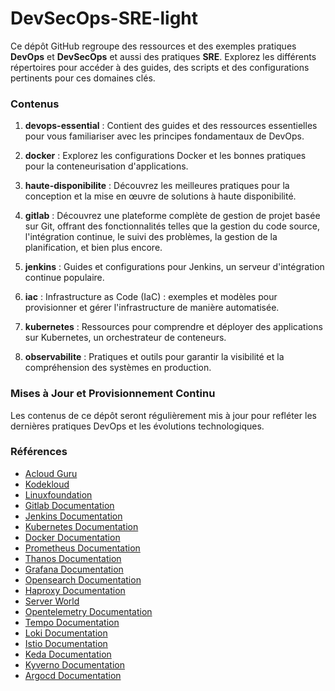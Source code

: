 # DevSecOps-SRE-light

Ce dépôt GitHub regroupe des ressources et des exemples pratiques **DevOps** et **DevSecOps** et aussi des pratiques **SRE**. Explorez les différents répertoires pour accéder à des guides, des scripts et des configurations pertinents pour ces domaines clés.

### Contenus

1. **devops-essential** : Contient des guides et des ressources essentielles pour vous familiariser avec les principes fondamentaux de DevOps.

2. **docker** : Explorez les configurations Docker et les bonnes pratiques pour la conteneurisation d'applications.

3. **haute-disponibilite** : Découvrez les meilleures pratiques pour la conception et la mise en œuvre de solutions à haute disponibilité.

4. **gitlab** : Découvrez une plateforme complète de gestion de projet basée sur Git, offrant des fonctionnalités telles que la gestion du code source, l'intégration continue, le suivi des problèmes, la gestion de la planification, et bien plus encore.

5. **jenkins** : Guides et configurations pour Jenkins, un serveur d'intégration continue populaire.

6. **iac** : Infrastructure as Code (IaC) : exemples et modèles pour provisionner et gérer l'infrastructure de manière automatisée.

7. **kubernetes** : Ressources pour comprendre et déployer des applications sur Kubernetes, un orchestrateur de conteneurs.

8. **observabilite** : Pratiques et outils pour garantir la visibilité et la compréhension des systèmes en production.

### Mises à Jour et Provisionnement Continu

Les contenus de ce dépôt seront régulièrement mis à jour pour refléter les dernières pratiques DevOps et les évolutions technologiques.

### Références

- [Acloud Guru](https://learn.acloud.guru/)
- [Kodekloud](https://kodekloud.com/)
- [Linuxfoundation](https://training.linuxfoundation.org/)
- [Gitlab Documentation](https://docs.gitlab.com/)
- [Jenkins Documentation](https://www.jenkins.io/doc/)
- [Kubernetes Documentation](https://kubernetes.io/docs/home/)
- [Docker Documentation](https://docs.docker.com/)
- [Prometheus Documentation](https://prometheus.io/docs/introduction/overview/)
- [Thanos Documentation](https://thanos.io/tip/thanos/getting-started.md/)
- [Grafana Documentation](https://grafana.com/docs/)
- [Opensearch Documentation](https://opensearch.org/docs/latest/intro/)
- [Haproxy Documentation](https://docs.haproxy.org/)
- [Server World](https://www.server-world.info/en/)
- [Opentelemetry Documentation](https://opentelemetry.io/docs/)
- [Tempo Documentation](https://grafana.com/docs/tempo/)
- [Loki Documentation](https://grafana.com/docs/loki/)
- [Istio Documentation](https://istio.io/latest/docs/)
- [Keda Documentation](https://keda.sh/docs)
- [Kyverno Documentation](https://kyverno.io/docs/)
- [Argocd Documentation](https://argo-cd.readthedocs.io/en/stable/)